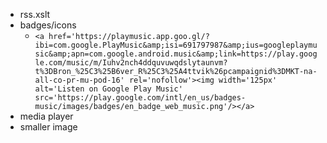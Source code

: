* rss.xslt
* badges/icons
  * `<a href='https://playmusic.app.goo.gl/?ibi=com.google.PlayMusic&amp;isi=691797987&amp;ius=googleplaymusic&amp;apn=com.google.android.music&amp;link=https://play.google.com/music/m/Iuhv2nch4ddquvuwqdslytaunvm?t%3DBron_%25C3%25B6ver_R%25C3%25A4ttvik%26pcampaignid%3DMKT-na-all-co-pr-mu-pod-16' rel='nofollow'><img width='125px' alt='Listen on Google Play Music' src='https://play.google.com/intl/en_us/badges-music/images/badges/en_badge_web_music.png'/></a>`
* media player
* smaller image
